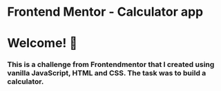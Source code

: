 # Frontend Mentor - Calculator app

# Welcome! 👋

### This is a challenge from Frontendmentor that I created using vanilla JavaScript, HTML and CSS. The task was to build a calculator.
